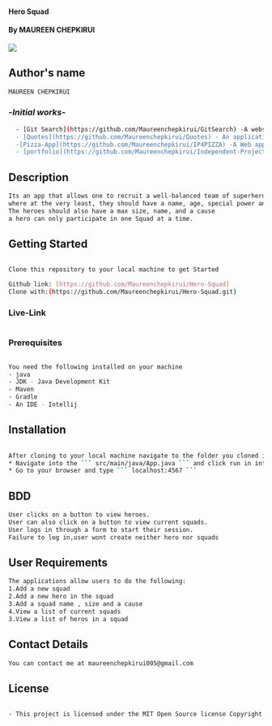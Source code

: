 #### Hero Squad
#### By **MAUREEN CHEPKIRUI**
![](screenshots/screenshot1.png)



## Author's name


```bash
MAUREEN CHEPKIRUI
```
### -*Initial works*-
```bash
  - [Git Search](https://github.com/Maureenchepkirui/GitSearch) -A website where users may enter a GitHub username into a form, submit it, and see names and descriptions of that person's public repositories. A person can also look for repositories
  - [Quotes](https://github.com/Maureenchepkirui/Quotes) - An application where users can create quotes and have those quotes voted on whether they are terrible or are inspirational.
  -[Pizza-App](https://github.com/Maureenchepkirui/IP4PIZZA) -A Web application that allows customers to select the type of pizza the need and also request delivery if need be.
  - [portfolio](https://github.com/Maureenchepkirui/Independent-Project---Portfolio-Landing-Page) - A portfolio about my projects,skills,interests and hobbies.
```

## Description

```bash
Its an app that allows one to recruit a well-balanced team of superheroes,
where at the very least, they should have a name, age, special power and weakness.
The heroes should also have a max size, name, and a cause
a hero can only participate in one Squad at a time.
```
## Getting Started
```bash

Clone this repository to your local machine to get Started

Github link: [https://github.com/Maureenchepkirui/Hero-Squad]
Clone with:(https://github.com/Maureenchepkirui/Hero-Squad.git)
```
### Live-Link
```bash

```

### Prerequisites
```bash

You need the following installed on your machine
- java
- JDK - Java Development Kit
- Maven
- Gradle
- An IDE - Intellij
```
## Installation
```bash

After cloning to your local machine navigate to the folder you cloned into and open it with intellij.
* Navigate into the ``` src/main/java/App.java ``` and click run in intellij.
* Go to your browser and type ``` localhost:4567 ```
```
## BDD

```bash
User clicks on a button to view heroes.
User can also click on a button to view current squads.
User logs in through a form to start their session.
Failure to log in,user wont create neither hero nor squads
```

## User Requirements
```bash
The applications allow users to do the following:
1.Add a new squad
2.Add a new hero in the squad
3.Add a squad name , size and a cause
4.View a list of current squads
3.View a list of heros in a squad

```

## Contact Details
```bash
You can contact me at maureenchepkirui005@gmail.com
```

## License
```bash

- This project is licensed under the MIT Open Source license Copyright (c) 2020. [Maureen Chepkirui]
```